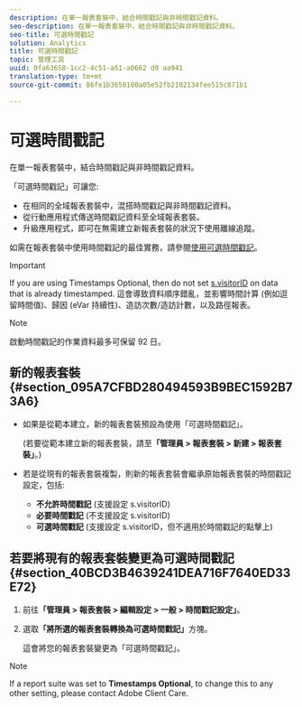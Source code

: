 ```yaml
---
description: 在單一報表套裝中，結合時間戳記與非時間戳記資料。
seo-description: 在單一報表套裝中，結合時間戳記與非時間戳記資料。
seo-title: 可選時間戳記
solution: Analytics
title: 可選時間戳記
topic: 管理工具
uuid: 0fa63658-1cc2-4c51-a51-a0662 d0 aa941
translation-type: tm+mt
source-git-commit: 86fe1b3650100a05e52fb2102134fee515c871b1

---
```



# 可選時間戳記

在單一報表套裝中，結合時間戳記與非時間戳記資料。

「可選時間戳記」可讓您:

* 在相同的全域報表套裝中，混搭時間戳記與非時間戳記資料。
* 從行動應用程式傳送時間戳記資料至全域報表套裝。
* 升級應用程式，即可在無需建立新報表套裝的狀況下使用離線追蹤。

如需在報表套裝中使用時間戳記的最佳實務，請參閱[使用可選時間戳記](https://marketing.adobe.com/resources/help/en_US/sc/implement/?f=timestamps-overview)。

>[!IMPORTANT]
>
>If you are using Timestamps Optional, then do not set [s.visitorID](https://marketing.adobe.com/resources/help/en_US/sc/implement/?f=visid_custom) on data that is already timestamped. 這會導致資料順序錯亂，並影響時間計算 (例如逗留時間值)、歸因 (eVar 持續性)、造訪次數/造訪計數，以及路徑報表。

>[!NOTE]
>
>啟動時間戳記的作業資料最多可保留 92 日。

## 新的報表套裝 {#section_095A7CFBD280494593B9BEC1592B73A6}

* 如果是從範本建立，新的報表套裝預設為使用「可選時間戳記」。

   (若要從範本建立新的報表套裝，請至&#x200B;**「管理員 &gt; 報表套裝 &gt; 新建 &gt; 報表套裝」**。)
* 若是從現有的報表套裝複製，則新的報表套裝會繼承原始報表套裝的時間戳記設定，包括:

   * **不允許時間戳記** (支援設定 s.visitorID)
   * **必要時間戳記** (不支援設定 s.visitorID)
   * **可選時間戳記** (支援設定 s.visitorID，但不適用於時間戳記的點擊上)

## 若要將現有的報表套裝變更為可選時間戳記 {#section_40BCD3B4639241DEA716F7640ED33E72}

1. 前往&#x200B;**「管理員 &gt; 報表套裝 &gt; 編輯設定 &gt; 一般 &gt; 時間戳記設定」**。
1. 選取&#x200B;**「將所選的報表套裝轉換為可選時間戳記」**&#x200B;方塊。

   這會將您的報表套裝變更為「可選時間戳記」。

>[!NOTE]
>
>If a report suite was set to **Timestamps Optional**, to change this to any other setting, please contact Adobe Client Care.

